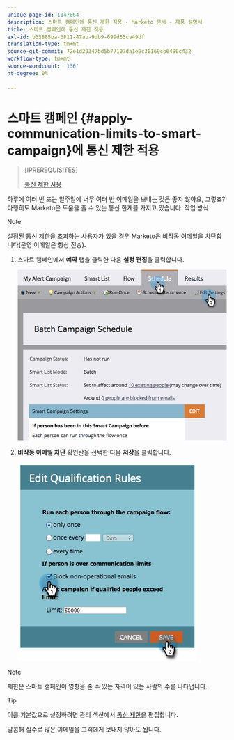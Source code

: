 ```yaml
---
unique-page-id: 1147064
description: 스마트 캠페인에 통신 제한 적용 - Marketo 문서 - 제품 설명서
title: 스마트 캠페인에 통신 제한 적용
exl-id: b33885ba-6811-47ab-9db9-099d35ca49df
translation-type: tm+mt
source-git-commit: 72e1d29347bd5b77107da1e9c30169cb6490c432
workflow-type: tm+mt
source-wordcount: '136'
ht-degree: 0%

---
```


# 스마트 캠페인 {#apply-communication-limits-to-smart-campaign}에 통신 제한 적용

>[!PREREQUISITES]
>
>[통신 제한 사용](/help/marketo/product-docs/administration/email-setup/enable-communication-limits.md)


하루에 여러 번 또는 일주일에 너무 여러 번 이메일을 보내는 것은 좋지 않아요, 그렇죠? 다행히도 Marketo은 도움을 줄 수 있는 통신 한계를 가지고 있습니다. 작업 방식

>[!NOTE]
>
>설정된 통신 제한을 초과하는 사용자가 있을 경우 Marketo은 비작동 이메일을 차단합니다(운영 이메일은 항상 전송).

1. 스마트 캠페인에서 **예약** 탭을 클릭한 다음 **설정 편집**&#x200B;을 클릭합니다.

   ![](assets/programeditsettings-hands-1.png)

1. **비작동 이메일 차단** 확인란을 선택한 다음 **저장**&#x200B;을 클릭합니다.

   ![](assets/apply-communication-limits-to-smart-campaign.png)

>[!NOTE]
>
>제한은 스마트 캠페인이 영향을 줄 수 있는 자격이 있는 사람의 수를 나타냅니다.

>[!TIP]
>
>이를 기본값으로 설정하려면 관리 섹션에서 [통신 제한](/help/marketo/product-docs/administration/email-setup/enable-communication-limits.md)을 편집합니다.

달콤해 실수로 많은 이메일을 고객에게 보내지 않아도 됩니다.
